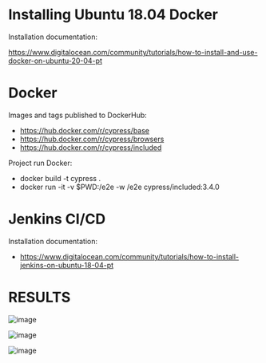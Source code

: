 # Installing Ubuntu 18.04 Docker
 
  Installation documentation:
  
https://www.digitalocean.com/community/tutorials/how-to-install-and-use-docker-on-ubuntu-20-04-pt
 
# Docker
 
  Images and tags published to DockerHub:
 
* https://hub.docker.com/r/cypress/base
* https://hub.docker.com/r/cypress/browsers
* https://hub.docker.com/r/cypress/included
 
Project run Docker:
 
* docker build -t cypress .
* docker run -it -v $PWD:/e2e -w /e2e cypress/included:3.4.0

# Jenkins CI/CD

  Installation documentation:

* https://www.digitalocean.com/community/tutorials/how-to-install-jenkins-on-ubuntu-18-04-pt

# RESULTS

![image](https://user-images.githubusercontent.com/38669101/116648783-41ba2f80-a954-11eb-987d-8b47ad994218.png)

![image](https://user-images.githubusercontent.com/38669101/116648809-53033c00-a954-11eb-82f0-09838e057384.png)

![image](https://user-images.githubusercontent.com/38669101/116651881-8779f680-a95a-11eb-9012-0137cdcf04fe.png)
